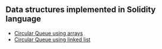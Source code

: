 ## Data structures implemented in Solidity language

 - [Circular Queue using arrays](https://github.com/hosseinnedaee/datastructuresinsolidity/blob/424fadf95bbfd960b1ed83fcf4d17b47307732ae/contracts/CircularQueueArrays.sol)
 - [Circular Queue using linked list](https://github.com/hosseinnedaee/datastructuresinsolidity/blob/424fadf95bbfd960b1ed83fcf4d17b47307732ae/contracts/CircularQueueLinkedList.sol)